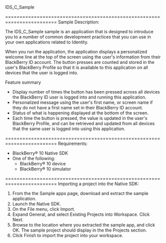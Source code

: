IDS_C_Sample

========================================================================
Sample Description:

 The IDS_C_Sample sample is an application that is designed to introduce you to a
 number of common development practices that you can use in your own
 applications related to Identity.

 When you run the application, the application displays a personalized welcome line
 at the top of the screen using the user's information from their BlackBerry ID
 account. The button presses are counted and stored in the user's BlackBerry
 Profile so that it is available to this application on all devices that the user
 is logged into.

 Feature summary
 - Display number of times the button has been pressed across all devices
 the BlackBerry ID user is logged into and running this application.
 - Personalized message using the user's first name, or screen name if they
 do not have a first name set in their BlackBerry ID account.
 - Status of what is happening displayed at the bottom of the screen.
 - Each time the button is pressed, the value is updated in the user's 
 BlackBerry Profile, and can be retrieved and updated from all devices that 
 the same user is logged into using this application.


========================================================================
Requirements:

 - BlackBerry® 10 Native SDK
 - One of the following:
   - BlackBerry® 10 device
   - BlackBerry® 10 simulator

========================================================================
Importing a project into the Native SDK:

 1. From the the Sample apps page, download and extract the sample application.
 2. Launch the Native SDK.
 3. On the File menu, click Import.
 4. Expand General, and select Existing Projects into Workspace. Click Next.
 5. Browse to the location where you extracted the sample app, and click OK.
    The sample project should display in the the Projects section.
 6. Click Finish to import the project into your workspace.

